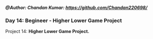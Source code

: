 ##### @Author: Chandan Kumar: https://github.com/Chandan220698/

### Day 14: Begineer - Higher Lower Game Project
Project 14: <b>Higher Lower Game Project.<b>
